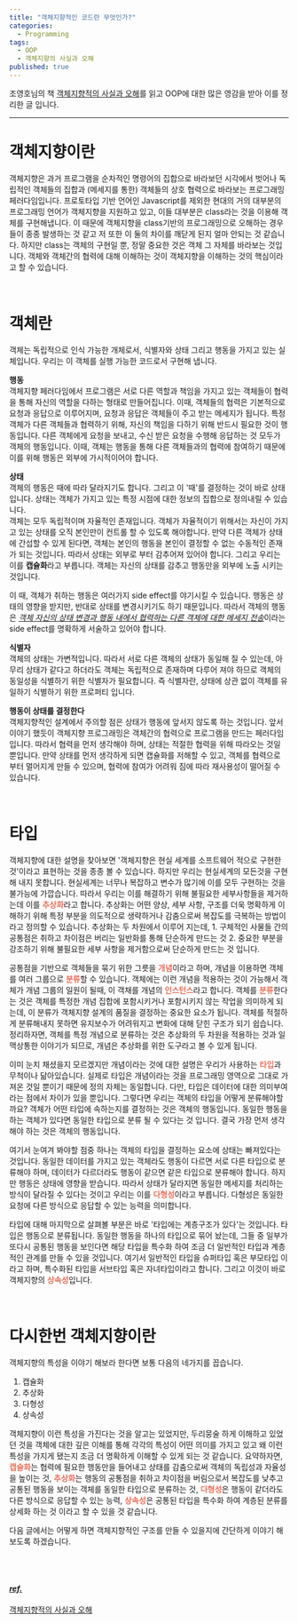 ```yaml
---
title: "객체지향적인 코드란 무엇인가?"
categories:
  - Programming
tags:
  - OOP
  - 객체지향의 사실과 오해
published: true
---
```


조영호님의 책 [객체지향적의 사실과 오해](https://wikibook.co.kr/object-orientation-ebook/)를 읽고 OOP에 대한 많은 영감을 받아 이를 정리한 글 입니다.

----

# 객체지향이란

객체지향은 과거 프로그램을 순차적인 명령어의 집합으로 바라보던 시각에서 벗어나 독립적인 객체들의 집합과 (메세지를 통한) 객체들의 상호 협력으로 바라보는 프로그래밍 페러다임입니다. 프로토타입 기반 언어인 Javascript를 제외한 현대의 거의 대부분의 프로그래밍 언어가 객체지향을 지원하고 있고, 이들 대부분은 class라는 것을 이용해 객체를 구현해냅니다. 이 때문에 객체지향을 class기반의 프로그래밍으로 오해하는 경우들이 종종 발생하는 것 같고 저 또한 이 둘의 차이를 깨닫게 된지 얼마 안되는 것 같습니다. 하지만 class는 객체의 구현일 뿐, 정말 중요한 것은 객체 그 자체를 바라보는 것입니다. 객체와 객체간의 협력에 대해 이해하는 것이 객체지향을 이해하는 것의 핵심이라고 할 수 있습니다.

<br/>

# 객체란

객체는 독립적으로 인식 가능한 개체로서, 식별자와 상태 그리고 행동을 가지고 있는 실체입니다. 우리는 이 객체를 실행 가능한 코드로서 구현해 냅니다.

**행동**  
객체지향 페러다임에서 프로그램은 서로 다른 역할과 책임을 가지고 있는 객체들이 협력을 통해 자신의 역할을 다하는 형태로 만들어집니다. 이때, 객체들의 협력은 기본적으로 요청과 응답으로 이루어지며, 요청과 응답은 객체들이 주고 받는 메세지가 됩니다. 특정 객체가 다른 객체들과 협력하기 위해, 자신의 책임을 다하기 위해 반드시 필요한 것이 행동입니다. 다른 객체에게 요청을 보내고, 수신 받은 요청을 수행해 응답하는 것 모두가 객체의 행동입니다. 이때, 객체는 행동을 통해 다른 객체들과의 협력에 참여하기 때문에 이를 위해 행동은 외부에 가시적이어야 합니다.

**상태**  
객체의 행동은 때에 따라 달라지기도 합니다. 그리고 이 '때'를 결정하는 것이 바로 상태입니다. 상태는 객체가 가지고 있는 특정 시점에 대한 정보의 집합으로 정의내릴 수 있습니다.  
객체는 모두 독립적이며 자율적인 존재입니다. 객체가 자율적이기 위해서는 자신이 가지고 있는 상태를 오직 본인만이 컨트롤 할 수 있도록 해야합니다. 만약 다른 객체가 상태에 간섭할 수 있게 된다면, 객체는 본인의 행동을 본인이 결정할 수 없는 수동적인 존재가 되는 것입니다. 따라서 상태는 외부로 부터 감추어져 있어야 합니다. 그리고 우리는 이를 **캡슐화**라고 부릅니다. 객체는 자신의 상태를 감추고 행동만을 외부에 노출 시키는 것입니다.

이 때, 객체가 취하는 행동은 여러가지 side effect를 야기시킬 수 있습니다. 행동은 상태의 영향을 받지만, 반대로 상태를 변경시키기도 하기 때문입니다. 따라서 객체의 행동은 <u>*객체 자신의 상태 변경과 행동 내에서 협력하는 다른 객체에 대한 메세지 전송*</u>이라는 side effect를 명확하게 서술하고 있어야 합니다.

**식별자**  
객체의 상태는 가변적입니다. 따라서 서로 다른 객체의 상태가 동일해 질 수 있는데, 아무리 상태가 같다고 하더라도 객체는 독립적으로 존재하며 다루어 져야 하므로 객체의 동일성을 식별하기 위한 식별자가 필요합니다. 즉 식별자란, 상태에 상관 없이 객체를 유일하기 식별하기 위한 프로퍼티 입니다.

**행동이 상태를 결정한다**  
객체지향적인 설계에서 주의할 점은 상태가 행동에 앞서지 않도록 하는 것입니다. 앞서 이야기 했듯이 객체지향 프로그래밍은 객체간의 협력으로 프로그램을 만드는 페러다임입니다. 따라서 협력을 먼저 생각해야 하며, 상태는 적절한 협력을 위해 따라오는 것일 뿐입니다. 만약 상태를 먼저 생각하게 되면 캡슐화를 저해할 수 있고, 객체를 협력으로 부터 멀어지게 만들 수 있으며, 협력에 참여가 어려워 짐에 따라 재사용성이 떨어질 수 있습니다.

<br/>

# 타입

객체지향에 대한 설명을 찾아보면 '객체지향은 현실 세계를 소프트웨어 적으로 구현한 것'이라고 표현하는 것을 종종 볼 수 있습니다. 하지만 우리는 현실세계의 모든것을 구현해 내지 못합니다. 현실세계는 너무나 복잡하고 변수가 많기에 이를 모두 구현하는 것을 불가능에 가깝습니다. 따라서 우리는 이를 해결하기 위해 불필요한 세부사항들을 제거하는데 이를 <font color='#ED6E57'>**추상화**</font>라고 합니다. 추상화는 어떤 양상, 세부 사항, 구조를 더욱 명확하게 이해하기 위해 특정 부분을 의도적으로 생략하거나 감춤으로써 복잡도를 극복하는 방법이라고 정의할 수 있습니다. 추상화는 두 차원에서 이루어 지는데, 1. 구체적인 사물들 간의 공통점은 취하고 차이점은 버리는 일반화를 통해 단순하게 만드는 것  2. 중요한 부분을 강조하기 위해 불필요한 세부 사항을 제거함으로써 단순하게 만드는 것 입니다.

공통점을 기반으로 객체들을 묶기 위한 그릇을 <font color='#ED6E57'>**개념**</font>이라고 하며, 개념을 이용하면 객체를 여러 그룹으로 <font color='#ED6E57'>**분류**</font>할 수 있습니다. 객체에는 이런 개념을 적용하는 것이 가능해서 객체가 개념 그룹의 일원이 될때, 이 객채를 개념의 <font color='#ED6E57'>**인스턴스**</font>라고 합니다. 객체를 <font color='#ED6E57'>**분류**</font>한다는 것은 객체를 특정한 개념 집합에 포함시키거나 포함시키지 않는 작업을 의미하게 되는데, 이 분류가 객체지향 설계의 품질을 결정하는 중요한 요소가 됩니다. 객체를 적절하게 분류해내지 못하면 유지보수가 어려워지고 변화에 대해 닫힌 구조가 되기 쉽습니다. 정리하자면, 객체를 특정 개념으로 분류하는 것은 추상화의 두 차원을 적용하는 것과 일맥상통한 이야기가 되므로, 개념은 추상화를 위한 도구라고 볼 수 있게 됩니다.

이미 눈치 채셨을지 모르겠지만 개념이라는 것에 대한 설명은 우리가 사용하는 <font color='#ED6E57'>**타입**</font>과 무척이나 닮아있습니다. 실제로 타입은 개념이라는 것을 프로그래밍 영역으로 그대로 가져온 것일 뿐이기 때문에 정의 자체는 동일합니다. 다만, 타입은 데이터에 대한 의미부여라는 점에서 차이가 있을 뿐입니다. 그렇다면 우리는 객체의 타입을 어떻게 분류해야할까요? 객체가 어떤 타입에 속하는지를 결정하는 것은 객체의 행동입니다. 동일한 행동을 하는 객체가 있다면 동일한 타입으로 분류 될 수 있다는 것 입니다. 결국 가장 먼저 생각해야 하는 것은 객체의 행동입니다.

여기서 눈여겨 봐야할 점중 하나는 객체의 타입을 결정하는 요소에 상태는 빠져있다는 것입니다. 동일한 데이터를 가지고 있는 객체라도 행동이 다르면 서로 다른 타입으로 분류해야 하며, 데이터가 다르더라도 행동이 같으면 같은 타입으로 분류해야 합니다. 하지만 행동은 상태에 영향을 받습니다. 따라서 상태가 달라지면 동일한 메세지를 처리하는 방식이 달라질 수 있다는 것이고 우리는 이를 <font color='#ED6E57'>**다형성**</font>이라고 부릅니다. 다형성은 동일한 요청에 다른 방식으로 응답할 수 있는 능력을 의미합니다.

타입에 대해 마지막으로 살펴볼 부분은 바로 '타입에는 계층구조가 있다'는 것입니다. 타입은 행동으로 분류됩니다. 동일한 행동을 하나의 타입으로 묶어 놨는데, 그들 중 일부가 또다시 공통된 행동을 보인다면 해당 타입을 특수화 하여 조금 더 일반적인 타입과 계층적인 관계를 만들 수 있을 것입니다. 여기서 일반적인 타입을 슈퍼타입 혹은 부모타입 이라고 하며, 특수화된 타입을 서브타입 혹은 자녀타입이라고 합니다. 그리고 이것이 바로 객체지향의 <font color='#ED6E57'>**상속성**</font>입니다.


<br/>

# 다시한번 객체지향이란

객체지향의 특성을 이야기 해보라 한다면 보통 다음의 네가지를 꼽습니다.
1. 캡슐화
2. 추상화
3. 다형성
4. 상속성

객체지향이 이런 특성을 가진다는 것을 알고는 있었지만, 두리뭉술 하게 이해하고 있었던 것을 객체에 대한 깊은 이해를 통해 각각의 특성이 어떤 의미를 가지고 있고 왜 이런 특성을 가지게 됐는지 조금 더 명확하게 이해할 수 있게 되는 것 같습니다. 요약하자면, <font color='#ED6E57'>**캡슐화**</font>는 협력에 필요한 행동만을 들어내고 상태를 감춤으로써 객체의 독립성과 자율성을 높이는 것, <font color='#ED6E57'>**추상화**</font>는 행동의 공통점을 취하고 차이점을 버림으로서 복잡도를 낮추고 공통된 행동을 보이는 객체를 동일한 타입으로 분류하는 것, <font color='#ED6E57'>**다형성**</font>은 행동이 같더라도 다른 방식으로 응답할 수 있는 능력, <font color='#ED6E57'>**상속성**</font>은 공통된 타입을 특수화 하여 계층된 분류를 상세화 하는 것 이라고 할 수 있을 것 같습니다.

다음 글에서는 어떻게 하면 객체지향적인 구조를 만들 수 있을지에 간단하게 이야기 해보도록 하겠습니다.


<br/><br/>

#### *<u>ref.</u>*
[객체지향적의 사실과 오해](https://wikibook.co.kr/object-orientation-ebook/)